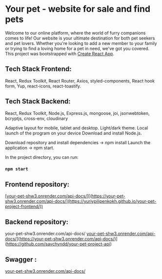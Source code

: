 # Your pet - website for sale and find pets
Welcome to our online platform, where the world of furry companions comes to life! Our website is your ultimate destination for both pet seekers and pet lovers. Whether you're looking to add a new member to your family or trying to find a loving home for a pet in need, we've got you covered.
This project was bootstrapped with [Create React App](https://github.com/facebook/create-react-app).


## Tech Stack Frontend:
React, Redux Toolkit, React Router, Axios, styled-components, React hook form, Yup, react-icons, react-toastify. 

## Tech Stack Backend:
React, Redux Toolkit, Node.js, Express.js, mongoose, joi, jsonwebtoken, bcryptjs, cross-env, cloudinary

Adaptive layout for mobile, tablet and desktop. Light/dark theme. Local launch of the program on your device Download and install Node.js.

Download repository and install dependencies -> npm install Launch the application -> npm start.

In the project directory, you can run:
### `npm start`

## Frontend repository: 
[[your-pet-shw3.onrender.com/api-docs/](https://yuriypilipenkokh.github.io/your-pet-project-frontend/)][(https://your-pet-shw3.onrender.com/api-docs/](https://yuriypilipenkokh.github.io/your-pet-project-frontend/))

## Backend repository:
your-pet-shw3.onrender.com/api-docs/
[your-pet-shw3.onrender.com/api-docs/](https://github.com/savchyndd/your-pet-project-api)](https://your-pet-shw3.onrender.com/api-docs/)](https://github.com/savchyndd/your-pet-project-api)

## Swagger :
[your-pet-shw3.onrender.com/api-docs/](https://your-pet-shw3.onrender.com/api-docs/)

